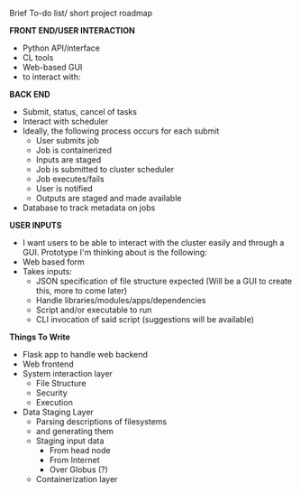 Brief To-do list/ short project roadmap


**FRONT END/USER INTERACTION**
- Python API/interface
- CL tools
- Web-based GUI
- to interact with:

**BACK END**
- Submit, status, cancel of tasks
- Interact with scheduler
- Ideally, the following process occurs for each submit
  - User submits job
  - Job is containerized
  - Inputs are staged
  - Job is submitted to cluster scheduler
  - Job executes/fails
  - User is notified
  - Outputs are staged and made available
- Database to track metadata on jobs
 
**USER INPUTS**
- I want users to be able to interact with the cluster easily and through a GUI. Prototype I'm thinking about is the following:
- Web based form
- Takes inputs:
  - JSON specification of file structure expected (Will be a GUI to create this, more to come later)
  - Handle libraries/modules/apps/dependencies
  - Script and/or executable to run
  - CLI invocation of said script (suggestions will be available)
  
**Things To Write**
- Flask app to handle web backend
- Web frontend
- System interaction layer
  - File Structure
  - Security
  - Execution
- Data Staging Layer
  - Parsing descriptions of filesystems
  - and generating them
  - Staging input data
    - From head node
    - From Internet
    - Over Globus (?)
  - Containerization layer
  
 
